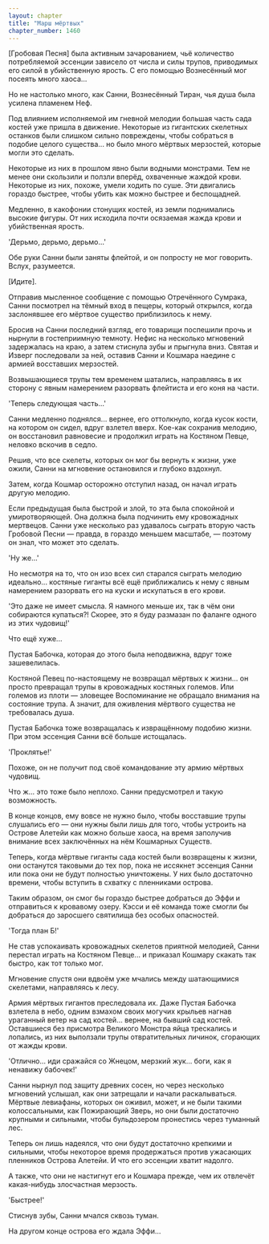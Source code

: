 ```yaml
---
layout: chapter
title: "Марш мёртвых"
chapter_number: 1460
---
```




[Гробовая Песня] была активным зачарованием, чьё количество потребляемой эссенции зависело от числа и силы трупов, приводимых его силой в убийственную ярость. С его помощью Вознесённый мог посеять много хаоса...

Но не настолько много, как Санни, Вознесённый Тиран, чья душа была усилена пламенем Неф.

Под влиянием исполняемой им гневной мелодии большая часть сада костей уже пришла в движение. Некоторые из гигантских скелетных останков были слишком сильно повреждены, чтобы собраться в подобие целого существа... но было много мёртвых мерзостей, которые могли это сделать.

Некоторые из них в прошлом явно были водными монстрами. Тем не менее они скользили и ползли вперёд, охваченные жаждой крови. Некоторые из них, похоже, умели ходить по суше. Эти двигались гораздо быстрее, чтобы убить как можно быстрее и беспощадней.

Медленно, в какофонии стонущих костей, из земли поднимались высокие фигуры. От них исходила почти осязаемая жажда крови и убийственная ярость.

'Дерьмо, дерьмо, дерьмо...'

Обе руки Санни были заняты флейтой, и он попросту не мог говорить. Вслух, разумеется.

[Идите].

Отправив мысленное сообщение с помощью Отречённого Сумрака, Санни посмотрел на тёмный вход в пещеры, который открылся, когда заслонявшее его мёртвое существо приблизилось к нему.

Бросив на Санни последний взгляд, его товарищи поспешили прочь и нырнули в гостеприимную темноту. Нефис на несколько мгновений задержалась на краю, а затем стиснула зубы и прыгнула вниз. Святая и Изверг последовали за ней, оставив Санни и Кошмара наедине с армией восставших мерзостей.

Возвышающиеся трупы тем временем шатались, направляясь в их сторону с явным намерением разорвать флейтиста и его коня на части.

'Теперь следующая часть...'

Санни медленно поднялся... вернее, его оттолкнуло, когда кусок кости, на котором он сидел, вдруг взлетел вверх. Кое-как сохранив мелодию, он восстановил равновесие и продолжил играть на Костяном Певце, неловко вскочив в седло.

Решив, что все скелеты, которых он мог бы вернуть к жизни, уже ожили, Санни на мгновение остановился и глубоко вздохнул.

Затем, когда Кошмар осторожно отступил назад, он начал играть другую мелодию.

Если предыдущая была быстрой и злой, то эта была спокойной и умиротворяющей. Она должна была подчинить ему кровожадных мертвецов. Санни уже несколько раз удавалось сыграть вторую часть Гробовой Песни — правда, в гораздо меньшем масштабе, — поэтому он знал, что может это сделать.

'Ну же...'

Но несмотря на то, что он изо всех сил старался сыграть мелодию идеально... костяные гиганты всё ещё приближались к нему с явным намерением разорвать его на куски и искупаться в его крови.

'Это даже не имеет смысла. Я намного меньше их, так в чём они собираются купаться?! Скорее, это я буду размазан по фаланге одного из этих чудовищ!'

Что ещё хуже...

Пустая Бабочка, которая до этого была неподвижна, вдруг тоже зашевелилась.

Костяной Певец по-настоящему не возвращал мёртвых к жизни... он просто превращал трупы в кровожадных костяных големов. Или големов из плоти — зловещее Воспоминание не обращало внимания на состояние трупа. А значит, для оживления мёртвого существа не требовалась душа.

Пустая Бабочка тоже возвращалась к извращённому подобию жизни. При этом эссенция Санни всё больше истощалась.

'Проклятье!'

Похоже, он не получит под своё командование эту армию мёртвых чудовищ.

Что ж... это тоже было неплохо. Санни предусмотрел и такую возможность.

В конце концов, ему вовсе не нужно было, чтобы восставшие трупы слушались его — они нужны были лишь для того, чтобы устроить на Острове Алетейи как можно больше хаоса, на время заполучив внимание всех заключённых на нём Кошмарных Существ.

Теперь, когда мёртвые гиганты сада костей были возвращены к жизни, они останутся таковыми до тех пор, пока не иссякнет эссенция Санни или пока они не будут полностью уничтожены. У них было достаточно времени, чтобы вступить в схватку с пленниками острова.

Таким образом, он смог бы гораздо быстрее добраться до Эффи и отправиться к кровавому озеру. Кэсси и её команда тоже смогли бы добраться до заросшего святилища без особых опасностей.

'Тогда план Б!'

Не став успокаивать кровожадных скелетов приятной мелодией, Санни перестал играть на Костяном Певце... и приказал Кошмару скакать так быстро, как тот только мог.

Мгновение спустя они вдвоём уже мчались между шатающимися скелетами, направляясь к лесу.

Армия мёртвых гигантов преследовала их. Даже Пустая Бабочка взлетела в небо, одним взмахом своих могучих крыльев нагнав ураганный ветер на сад костей... вернее, на бывший сад костей. Оставшиеся без присмотра Великого Монстра яйца трескались и лопались, из них выползали трупы отвратительных личинок, сгорающих от жажды крови.

'Отлично... иди сражайся со Жнецом, мерзкий жук... боги, как я ненавижу бабочек!'

Санни нырнул под защиту древних сосен, но через несколько мгновений услышал, как они затрещали и начали раскалываться. Мёртвые левиафаны, которых он оживил, может, и не были такими колоссальными, как Пожирающий Зверь, но они были достаточно крупными и сильными, чтобы бульдозером пронестись через туманный лес.

Теперь он лишь надеялся, что они будут достаточно крепкими и сильными, чтобы некоторое время продержаться против ужасающих пленников Острова Алетейи. И что его эссенции хватит надолго.

А также, что они не настигнут его и Кошмара прежде, чем их отвлечёт какая-нибудь злосчастная мерзость.

'Быстрее!'

Стиснув зубы, Санни мчался сквозь туман.

На другом конце острова его ждала Эффи...

